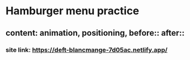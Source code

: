 # Hamburger menu practice

## content: animation, positioning, before:: after::

### site link: https://deft-blancmange-7d05ac.netlify.app/
